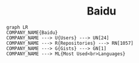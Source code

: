 <h1 align="center">Baidu</h1>

```mermaid
graph LR
COMPANY_NAME{Baidu}
COMPANY_NAME ---> U{Users} ---> UN[24]
COMPANY_NAME ---> R{Repositories} ---> RN[1057]
COMPANY_NAME ---> G{Gists} ---> GN[1]
COMPANY_NAME ---> ML{Most Used<br>Languages}
```
